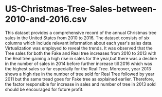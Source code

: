# US-Christmas-Tree-Sales-between-2010-and-2016.csv
This dataset provides a comprehensive record of the annual Christmas tree sales in the United States from 2010 to 2016. The dataset consists of six columns which include relevant information about each year's sales data. Virtualization was employed to reveal the trends.
It was observed that the Tree sales for both the Fake and Real tree increases from 2010 to 2013 with the Real tree gaining a high rise in sales for the year,but there was a decline in the number of sales in 2014 before further increase till 2016 which was the highest sales so far especially for the Real Tree. Moreover, year 2013 shows a high rise in the number of tree sold for Real Tree followed by year 2011 but the same tread goes for Fake tree as explained earlier. Therefore, the factor responsible for increase in sales and number of tree in 2013 sold should be encouraged for future profit.
